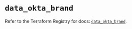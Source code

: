 # `data_okta_brand`

Refer to the Terraform Registry for docs: [`data_okta_brand`](https://registry.terraform.io/providers/okta/okta/4.15.0/docs/data-sources/brand).
